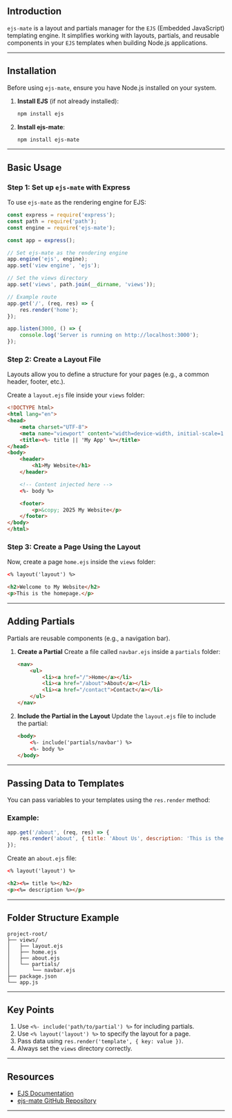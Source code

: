 ## Introduction
`ejs-mate` is a layout and partials manager for the `EJS` (Embedded JavaScript) templating engine. It simplifies working with layouts, partials, and reusable components in your `EJS` templates when building Node.js applications.

---

## Installation

Before using `ejs-mate`, ensure you have Node.js installed on your system.

1. **Install EJS** (if not already installed):
   ```bash
   npm install ejs
   ```

2. **Install ejs-mate**:
   ```bash
   npm install ejs-mate
   ```

---

## Basic Usage

### Step 1: Set up `ejs-mate` with Express
To use `ejs-mate` as the rendering engine for EJS:

```javascript
const express = require('express');
const path = require('path');
const engine = require('ejs-mate');

const app = express();

// Set ejs-mate as the rendering engine
app.engine('ejs', engine);
app.set('view engine', 'ejs');

// Set the views directory
app.set('views', path.join(__dirname, 'views'));

// Example route
app.get('/', (req, res) => {
    res.render('home');
});

app.listen(3000, () => {
    console.log('Server is running on http://localhost:3000');
});
```

### Step 2: Create a Layout File
Layouts allow you to define a structure for your pages (e.g., a common header, footer, etc.).

Create a `layout.ejs` file inside your `views` folder:

```html
<!DOCTYPE html>
<html lang="en">
<head>
    <meta charset="UTF-8">
    <meta name="viewport" content="width=device-width, initial-scale=1.0">
    <title><%- title || 'My App' %></title>
</head>
<body>
    <header>
        <h1>My Website</h1>
    </header>

    <!-- Content injected here -->
    <%- body %>

    <footer>
        <p>&copy; 2025 My Website</p>
    </footer>
</body>
</html>
```

### Step 3: Create a Page Using the Layout
Now, create a page `home.ejs` inside the `views` folder:

```html
<% layout('layout') %>

<h2>Welcome to My Website</h2>
<p>This is the homepage.</p>
```

---

## Adding Partials
Partials are reusable components (e.g., a navigation bar).

1. **Create a Partial**
   Create a file called `navbar.ejs` inside a `partials` folder:
   
   ```html
   <nav>
       <ul>
           <li><a href="/">Home</a></li>
           <li><a href="/about">About</a></li>
           <li><a href="/contact">Contact</a></li>
       </ul>
   </nav>
   ```

2. **Include the Partial in the Layout**
   Update the `layout.ejs` file to include the partial:

   ```html
   <body>
       <%- include('partials/navbar') %>
       <%- body %>
   </body>
   ```

---

## Passing Data to Templates
You can pass variables to your templates using the `res.render` method:

### Example:

```javascript
app.get('/about', (req, res) => {
    res.render('about', { title: 'About Us', description: 'This is the about page.' });
});
```

Create an `about.ejs` file:

```html
<% layout('layout') %>

<h2><%= title %></h2>
<p><%= description %></p>
```

---

## Folder Structure Example

```
project-root/
├── views/
│   ├── layout.ejs
│   ├── home.ejs
│   ├── about.ejs
│   └── partials/
│       └── navbar.ejs
├── package.json
└── app.js
```

---

## Key Points
1. Use `<%- include('path/to/partial') %>` for including partials.
2. Use `<% layout('layout') %>` to specify the layout for a page.
3. Pass data using `res.render('template', { key: value })`.
4. Always set the `views` directory correctly.

---

## Resources
- [EJS Documentation](https://ejs.co/)
- [ejs-mate GitHub Repository](https://github.com/JacksonTian/ejs-mate)

---

